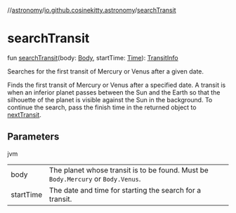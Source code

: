 //[astronomy](../../index.md)/[io.github.cosinekitty.astronomy](index.md)/[searchTransit](search-transit.md)

# searchTransit

fun [searchTransit](search-transit.md)(body: [Body](-body/index.md), startTime: [Time](-time/index.md)): [TransitInfo](-transit-info/index.md)

Searches for the first transit of Mercury or Venus after a given date.

Finds the first transit of Mercury or Venus after a specified date. A transit is when an inferior planet passes between the Sun and the Earth so that the silhouette of the planet is visible against the Sun in the background. To continue the search, pass the finish time in the returned object to [nextTransit](next-transit.md).

## Parameters

jvm

| | |
|---|---|
| body | The planet whose transit is to be found. Must be `Body.Mercury` or `Body.Venus`. |
| startTime | The date and time for starting the search for a transit. |
